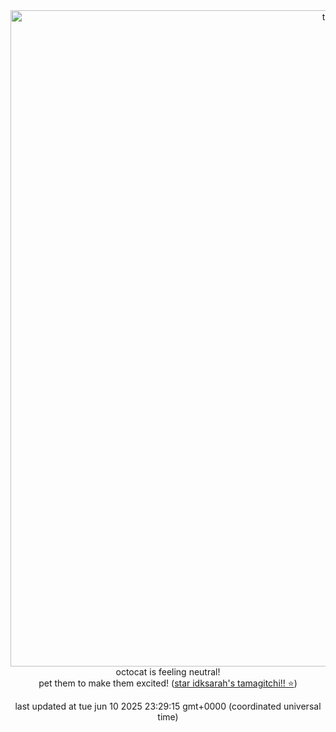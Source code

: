 <div align="center">
            <img style="width: 75em;" src="https://hc-cdn.hel1.your-objectstorage.com/s/v3/84c5779df6447a2f74ba16641f7bffe63616ef6d_neutral.gif" alt="tamagitchi" /><br>
            octocat is feeling neutral!<br>
            pet them to make them excited! (<a href="https://github.com/idksarah/tamagitchi">star idksarah's tamagitchi!! ⭐</a>)
            <p>last updated at tue jun 10 2025 23:29:15 gmt+0000 (coordinated universal time)</p>
        </div>